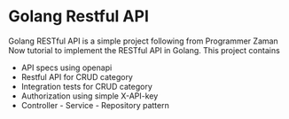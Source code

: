 # Golang Restful API

Golang RESTful API is a simple project following from Programmer Zaman Now tutorial to
implement the RESTful API in Golang. This project contains
- API specs using openapi
- Restful API for CRUD category
- Integration tests for CRUD category
- Authorization using simple X-API-key
- Controller - Service - Repository pattern